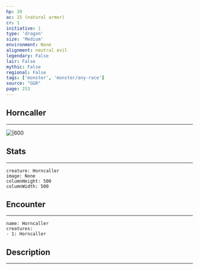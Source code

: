 ```yaml
---
hp: 39
ac: 15 (natural armor)
cr: 1
initiative: 1
type: 'dragon'    
size: 'Medium'
environment: None
alignment: neutral evil
legendary: False
lair: False
mythic: False
regional: False
tags: ['monster', 'monster/any-race']
source: "GGR"
page: 253
---
```


## Horncaller
---

![|600](D:/Program%20Files/5e.tools/img/bestiary/GGR/Horncaller.jpg)

## Stats
---

```statblock
creature: Horncaller
image: None
columnHeight: 500
columnWidth: 500
```

## Encounter
---

```encounter-table
name: Horncaller
creatures:
- 1: Horncaller
```

## Description
---




